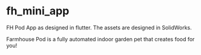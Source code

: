 # fh_mini_app

FH Pod App as designed in flutter. The assets are designed in SolidWorks.

Farmhouse Pod is a fully automated indoor garden pet that creates food for you!
